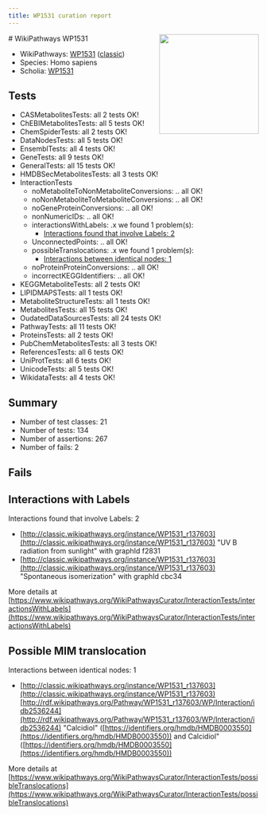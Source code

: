 ```yaml
---
title: WP1531 curation report
---
```


<img style="float: right; width: 200px" src="https://upload.wikimedia.org/wikipedia/commons/thumb/8/83/Wplogo_with_text_500.png/640px-Wplogo_with_text_500.png" />
# WikiPathways WP1531

* WikiPathways: [WP1531](https://wikipathways.org/pathways/WP1531) ([classic](https://classic.wikipathways.org/instance/WP1531))
* Species: Homo sapiens
* Scholia: [WP1531](https://scholia.toolforge.org/wikipathways/WP1531)
## Tests
* CASMetabolitesTests: all 2 tests OK!
* ChEBIMetabolitesTests: all 5 tests OK!
* ChemSpiderTests: all 2 tests OK!
* DataNodesTests: all 5 tests OK!
* EnsemblTests: all 4 tests OK!
* GeneTests: all 9 tests OK!
* GeneralTests: all 15 tests OK!
* HMDBSecMetabolitesTests: all 3 tests OK!
* InteractionTests
    * noMetaboliteToNonMetaboliteConversions: .. all OK!
    * noNonMetaboliteToMetaboliteConversions: .. all OK!
    * noGeneProteinConversions: .. all OK!
    * nonNumericIDs: .. all OK!
    * interactionsWithLabels: .x we found 1 problem(s):
        * [Interactions found that involve Labels: 2](#630d2679)
    * UnconnectedPoints: .. all OK!
    * possibleTranslocations: .x we found 1 problem(s):
        * [Interactions between identical nodes: 1](#1c118206)
    * noProteinProteinConversions: .. all OK!
    * incorrectKEGGIdentifiers: .. all OK!
* KEGGMetaboliteTests: all 2 tests OK!
* LIPIDMAPSTests: all 1 tests OK!
* MetaboliteStructureTests: all 1 tests OK!
* MetabolitesTests: all 15 tests OK!
* OudatedDataSourcesTests: all 24 tests OK!
* PathwayTests: all 11 tests OK!
* ProteinsTests: all 2 tests OK!
* PubChemMetabolitesTests: all 3 tests OK!
* ReferencesTests: all 6 tests OK!
* UniProtTests: all 6 tests OK!
* UnicodeTests: all 5 tests OK!
* WikidataTests: all 4 tests OK!


## Summary

* Number of test classes: 21
* Number of tests: 134
* Number of assertions: 267
* Number of fails: 2

## Fails

<a name="630d2679" />

## Interactions with Labels

Interactions found that involve Labels: 2

* [http://classic.wikipathways.org/instance/WP1531_r137603](http://classic.wikipathways.org/instance/WP1531_r137603) "UV B radiation from sunlight" with graphId f2831
* [http://classic.wikipathways.org/instance/WP1531_r137603](http://classic.wikipathways.org/instance/WP1531_r137603) "Spontaneous isomerization" with graphId cbc34


More details at [https://www.wikipathways.org/WikiPathwaysCurator/InteractionTests/interactionsWithLabels](https://www.wikipathways.org/WikiPathwaysCurator/InteractionTests/interactionsWithLabels)

<a name="1c118206" />

## Possible MIM translocation

Interactions between identical nodes: 1

* [http://classic.wikipathways.org/instance/WP1531_r137603](http://classic.wikipathways.org/instance/WP1531_r137603) [http://rdf.wikipathways.org/Pathway/WP1531_r137603/WP/Interaction/idb2536244](http://rdf.wikipathways.org/Pathway/WP1531_r137603/WP/Interaction/idb2536244) "Calcidiol" ([https://identifiers.org/hmdb/HMDB0003550](https://identifiers.org/hmdb/HMDB0003550)) and 
Calcidiol" ([https://identifiers.org/hmdb/HMDB0003550](https://identifiers.org/hmdb/HMDB0003550))


More details at [https://www.wikipathways.org/WikiPathwaysCurator/InteractionTests/possibleTranslocations](https://www.wikipathways.org/WikiPathwaysCurator/InteractionTests/possibleTranslocations)

